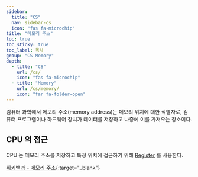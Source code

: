 ```yaml
---
sidebar:
  title: "CS"
  nav: sidebar-cs
  icon: "fas fa-microchip"
title: "메모리 주소"
toc: true
toc_sticky: true
toc_label: 목차
group: "CS Memory"
depth: 
  - title: "CS"
    url: /cs/
    icon: "fas fa-microchip"
  - title: "Memory"
    url: /cs/memory/
    icon: "far fa-folder-open"
---
```

컴퓨터 과학에서 메모리 주소(memory address)는 메모리 위치에 대한 식별자로, 컴퓨터 프로그램이나 하드웨어 장치가 데이터를 저장하고 나중에 이를 가져오는 장소이다.

## CPU 의 접근
CPU 는 메모리 주소를 저장하고 특정 위치에 접근하기 위해 [<i class="fas fa-link"></i> Register](/cs/cpu/address-register) 를 사용한다.

[<i class="fas fa-link"></i> 위키백과 - 메모리 주소](https://ko.wikipedia.org/wiki/%EB%A9%94%EB%AA%A8%EB%A6%AC_%EC%A3%BC%EC%86%8C){:target="_blank"}
